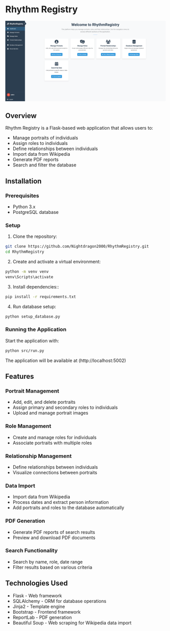 # Rhythm Registry

<img src="images/dashboard.png" alt="Dashboard" >

## Overview

Rhythm Registry is a Flask-based web application that allows users to:
- Manage portraits of individuals
- Assign roles to individuals
- Define relationships between individuals
- Import data from Wikipedia
- Generate PDF reports
- Search and filter the database

## Installation

### Prerequisites

- Python 3.x
- PostgreSQL database

### Setup

1. Clone the repository:
```bash
git clone https://github.com/Nightdragon2000/RhythmRegistry.git
cd RhythmRegistry
```

2. Create and activate a virtual environment:
```bash
python -m venv venv
venv\Scripts\activate
```
3. Install dependencies::
```bash
pip install -r requirements.txt
```

4. Run database setup:
```bash
python setup_database.py
```

### Running the Application
Start the application with:
```bash
python src/run.py
```

The application will be available at (http://localhost:5002)

## Features
### Portrait Management
- Add, edit, and delete portraits
- Assign primary and secondary roles to individuals
- Upload and manage portrait images
### Role Management
- Create and manage roles for individuals
- Associate portraits with multiple roles
### Relationship Management
- Define relationships between individuals
- Visualize connections between portraits
### Data Import
- Import data from Wikipedia
- Process dates and extract person information
- Add portraits and roles to the database automatically
### PDF Generation
- Generate PDF reports of search results
- Preview and download PDF documents
### Search Functionality
- Search by name, role, date range
- Filter results based on various criteria

## Technologies Used
- Flask - Web framework
- SQLAlchemy - ORM for database operations
- Jinja2 - Template engine
- Bootstrap - Frontend framework
- ReportLab - PDF generation
- Beautiful Soup - Web scraping for Wikipedia data import
